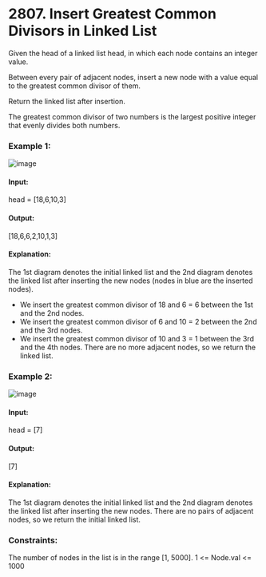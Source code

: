 # 2807. Insert Greatest Common Divisors in Linked List
Given the head of a linked list head, in which each node contains an integer value.

Between every pair of adjacent nodes, insert a new node with a value equal to the greatest common divisor of them.

Return the linked list after insertion.

The greatest common divisor of two numbers is the largest positive integer that evenly divides both numbers.

### Example 1:
![image](https://github.com/user-attachments/assets/f65d3e78-72c6-46eb-a7a3-4d2060cb87cb)
#### Input: 
head = [18,6,10,3]
#### Output:
[18,6,6,2,10,1,3]
#### Explanation:
The 1st diagram denotes the initial linked list and the 2nd diagram denotes the linked list after inserting the new nodes (nodes in blue are the inserted nodes).
- We insert the greatest common divisor of 18 and 6 = 6 between the 1st and the 2nd nodes.
- We insert the greatest common divisor of 6 and 10 = 2 between the 2nd and the 3rd nodes.
- We insert the greatest common divisor of 10 and 3 = 1 between the 3rd and the 4th nodes.
There are no more adjacent nodes, so we return the linked list.

### Example 2:
![image](https://github.com/user-attachments/assets/c3492de0-c809-4d12-9c29-0bcf8ba79f38)
#### Input: 
head = [7]
#### Output:
[7]
#### Explanation: 
The 1st diagram denotes the initial linked list and the 2nd diagram denotes the linked list after inserting the new nodes.
There are no pairs of adjacent nodes, so we return the initial linked list.
 
### Constraints:
The number of nodes in the list is in the range [1, 5000].
1 <= Node.val <= 1000


